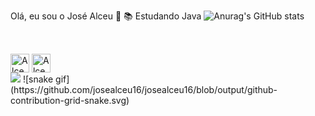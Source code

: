 Olá, eu sou o José Alceu 👋
📚  Estudando Java 
![Anurag's GitHub stats](https://github-readme-stats.vercel.app/api?username=josealceu16&theme=transparent&show_icons=true)

##

<div style="display: inline_block"><br>
  <img align= "center" alt="Alceu-Java" height="30" width"40" src="https://cdn.jsdelivr.net/gh/devicons/devicon/icons/java/java-original.svg"</div>
  <img align= "center" alt="Alceu-Python" height="30" width"40"<img src="https://cdn.jsdelivr.net/gh/devicons/devicon/icons/python/python-original.svg" 

  ##
  
  <div>
  <a href = "mailto:alceugames39@gmail.com"><img src="https://img.shields.io/badge/-Gmail-%23333?style=for-the-badge&logo=gmail&logoColor=white" target="_blank"></a>
    ![snake gif](https://github.com/josealceu16/josealceu16/blob/output/github-contribution-grid-snake.svg)
  </div>
  
  
  
  

